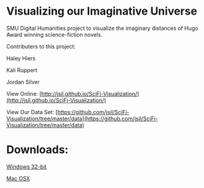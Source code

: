 # Visualizing our Imaginative Universe
SMU Digital Humanities project to visualize the imaginary distances of Hugo Award winning science-fiction novels.

Contributers to this project:

Haley Hiers

Kali Ruppert

Jordan Silver

View Online: [http://jsil.github.io/SciFi-Visualization/](http://jsil.github.io/SciFi-Visualization/)

View Our Data Set: [https://github.com/jsil/SciFi-Visualization/tree/master/data](https://github.com/jsil/SciFi-Visualization/tree/master/data)

# Downloads:

[Windows 32-bit](https://github.com/jsil/SciFi-Visualization/blob/master/releases/SciFiVis.windows32.zip?raw=true) 

[Mac OSX](https://github.com/jsil/SciFi-Visualization/blob/master/releases/SciFiVis.macosx.zip?raw=true) 
